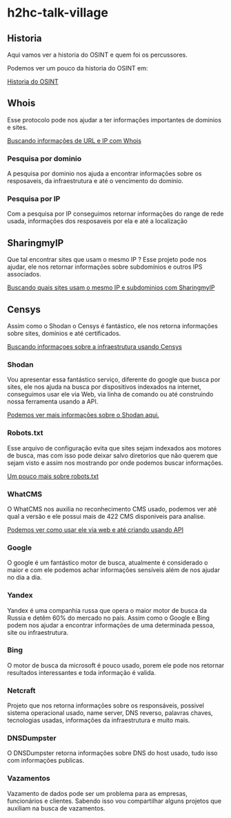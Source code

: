 # h2hc-talk-village


## Historia
Aqui vamos ver a historia do OSINT e quem foi os percussores.

Podemos ver um pouco da historia do OSINT em:

[Historia do OSINT](0-Historia/README.md)

## Whois
Esse protocolo pode nos ajudar a ter informações importantes de dominios e sites.

[Buscando informações de URL e IP com Whois](1-Whois/README.md)

### Pesquisa por dominio
A pesquisa por dominio nos ajuda a encontrar informações sobre os resposaveis, da infraestrutura e até o vencimento do dominio.

### Pesquisa por IP
Com a pesquisa por IP conseguimos retornar informações do range de rede usada, informações dos resposaveis por ela e até a localização

## SharingmyIP
Que tal encontrar sites que usam o mesmo IP ? Esse projeto pode nos ajudar, ele nos retornar informações sobre subdomínios e outros IPS associados.

[Buscando quais sites usam o mesmo IP e subdominios com SharingmyIP](2-Sharingmyip/README.md)

## Censys
Assim como o Shodan o Censys é fantástico, ele nos retorna informações sobre sites, domínios e até certificados.

[Buscando informaçoes sobre a infraestrutura usando Censys](3-Censys/README.md)

### Shodan
Vou apresentar essa fantástico serviço, diferente do google que busca por sites, ele nos ajuda na busca por dispositivos indexados na internet, conseguimos usar ele via Web, via linha de comando ou até construindo nossa ferramenta usando a API.

[Podemos ver mais informações sobre o Shodan aqui.](4-Shodan/README.md)

### Robots.txt
Esse arquivo de configuração evita que sites sejam indexados aos motores de busca, mas com isso pode deixar salvo diretorios que não querem que sejam visto e assim nos mostrando por onde podemos buscar informações.

[Um pouco mais sobre robots.txt](5-Robots.txt/README.md)

### WhatCMS
O WhatCMS nos auxilia no reconhecimento CMS usado, podemos ver até qual a versão e ele possui mais de 422 CMS disponiveis para analise.

[Podemos ver como usar ele via web e até criando usando API](6-Whatcms/README.md)

### Google
O google é um fantástico motor de busca, atualmente é considerado o maior e com ele podemos achar informações sensíveis além de nos ajudar no dia a dia.

### Yandex
Yandex é uma companhia russa que opera o maior motor de busca da Russia e detêm 60% do mercado no país.
Assim como o Google e Bing podem nos ajudar a encontrar informações de uma determinada pessoa, site ou infraestrutura.

### Bing
O motor de busca da microsoft é pouco usado, porem ele pode nos retornar resultados interessantes e toda informação é valida.

### Netcraft
Projeto que nos retorna informações sobre os responsáveis, possivel sistema operacional usado, name server, DNS reverso, palavras chaves, tecnologias usadas, informações da infraestrutura e muito mais.

### DNSDumpster
O DNSDumpster retorna informações sobre DNS do host usado, tudo isso com informações publicas.

### Vazamentos
Vazamento de dados pode ser um problema para as empresas, funcionários e clientes.
Sabendo isso vou compartilhar alguns projetos que auxiliam na busca de vazamentos.
